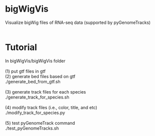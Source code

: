 # bigWigVis
Visualize bigWig files of RNA-seq data (supported by pyGenomeTracks)<br>
<br>
# Tutorial
In bigWigVis/bigWigVis folder<br>
<br>
(1) put gtf files in gtf<br>
(2) generate bed files based on gtf<br>
    ./generate_bed_from_gtf.sh<br>
<br>
(3) generate track files for each species<br>
    ./generate_track_for_species.sh<br>
<br>
(4) modify track files (i.e., color, title, and etc)<br>
./modify_track_for_species.py<br>
<br>
(5) test pyGenomeTrack command<br>
    ./test_pyGenomeTracks.sh<br>
<br>
